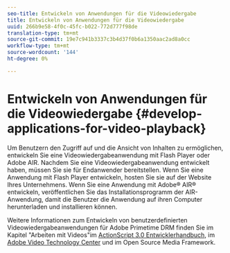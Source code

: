 ```yaml
---
seo-title: Entwickeln von Anwendungen für die Videowiedergabe
title: Entwickeln von Anwendungen für die Videowiedergabe
uuid: 266b9e58-4f0c-45fc-b022-772d777f98de
translation-type: tm+mt
source-git-commit: 19e7c941b3337c3b4d37f0b6a1350aac2ad8a0cc
workflow-type: tm+mt
source-wordcount: '144'
ht-degree: 0%

---
```



# Entwickeln von Anwendungen für die Videowiedergabe {#develop-applications-for-video-playback}

Um Benutzern den Zugriff auf und die Ansicht von Inhalten zu ermöglichen, entwickeln Sie eine Videowiedergabeanwendung mit Flash Player oder Adobe AIR. Nachdem Sie eine Videowiedergabeanwendung entwickelt haben, müssen Sie sie für Endanwender bereitstellen. Wenn Sie eine Anwendung mit Flash Player entwickeln, hosten Sie sie auf der Website Ihres Unternehmens. Wenn Sie eine Anwendung mit Adobe® AIR® entwickeln, veröffentlichen Sie das Installationsprogramm der AIR-Anwendung, damit die Benutzer die Anwendung auf ihren Computer herunterladen und installieren können.

Weitere Informationen zum Entwickeln von benutzerdefinierten Videowiedergabeanwendungen für Adobe Primetime DRM finden Sie im Kapitel &quot;Arbeiten mit Videos&quot;im [ActionScript 3.0 Entwicklerhandbuch](https://help.adobe.com/en_US/as3/dev/WS9936fa0d5984e93b3f4f38ec1272a447844-8000.html), im [Adobe Video Technology Center](https://www.adobe.com/devnet/video/) und im Open Source Media Framework.